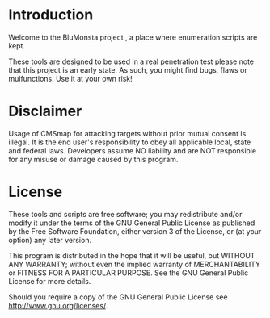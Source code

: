 # Introduction

Welcome to the BluMonsta project , a place where enumeration scripts are kept.

These tools are designed to be used in a real penetration test
please note that this project is an early state. 
As such, you might find bugs, flaws or mulfunctions. 
Use it at your own risk!


# Disclaimer

Usage of CMSmap for attacking targets without prior mutual consent is illegal. 
It is the end user's responsibility to obey all applicable local, state and federal laws.
Developers assume NO liability and are NOT responsible for any misuse or damage caused by this program.


# License

These tools and scripts are free software; you may redistribute and/or modify it under 
the terms of the GNU General Public License as published by the Free Software Foundation, 
either version 3 of the License, or (at your option) any later version.

This program is distributed in the hope that it will be useful,
but WITHOUT ANY WARRANTY; without even the implied warranty of
MERCHANTABILITY or FITNESS FOR A PARTICULAR PURPOSE.  See the
GNU General Public License for more details.

Should you require a copy of the GNU General Public License
see http://www.gnu.org/licenses/.
